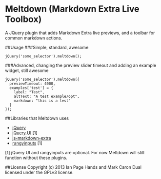 Meltdown (Markdown Extra Live Toolbox)
======================================

A JQuery plugin that adds Markdown Extra live previews, and a toolbar for common markdown actions.

##Usage
###Simple, standard, awesome
~~~
jQuery('some_selector').meltdown();
~~~
###Advanced, changing the preview slider timeout and adding an example widget, still awesome
~~~
jQuery('some_selector').meltdown({
  previewTimeout: 4000,
  examples['test'] = {
    label: "Test",
    altText: "A test example/opt",
    markdown: "this is a test"
  }
});
~~~

##Libraries that Meltdown uses
* [jQuery](http://jquery.com/)
* [jQuery UI](http://jqueryui.com/) [1]
* [js-markdown-extra](https://github.com/tanakahisateru/js-markdown-extra "Github link to js-markdown-extra")
* [rangyinputs](http://code.google.com/p/rangyinputs/ "Google code link to rangyinputs") [1]

[1] jQuery UI and rangyinputs are optional. For now Meltdown will still function without these plugins.

##License
Copyright (c) 2013 Ian Page Hands and Mark Caron Dual licensed under the GPLv3 license.
